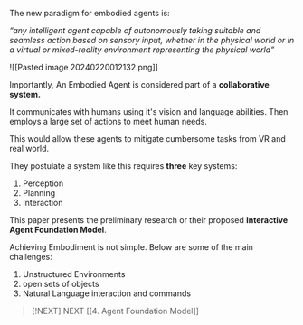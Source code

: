 The new paradigm for embodied agents is:

*“any intelligent agent capable of autonomously taking suitable and seamless action based on sensory input, whether in the physical world or in a virtual or mixed-reality environment representing the physical world”*

![[Pasted image 20240220012132.png]]


Importantly, An Embodied Agent is considered part of a **collaborative system.** 

It communicates with humans using it's vision and language abilities. Then employs a large set of actions to meet human needs.

This would allow these agents to mitigate cumbersome tasks from VR and real world.

They postulate a system like this requires **three** key systems:

1. Perception 
2. Planning 
3. Interaction 

This paper presents the preliminary research or their proposed **Interactive Agent Foundation Model**.

Achieving Embodiment is not simple. Below are some of the main challenges:

1. Unstructured Environments 
2. open sets of objects 
3. Natural Language interaction and commands 




> [!NEXT] NEXT 
> [[4. Agent Foundation Model]] 




